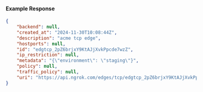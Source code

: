 <!-- Code generated for API Clients. DO NOT EDIT. -->

#### Example Response

```json
{
	"backend": null,
	"created_at": "2024-11-30T10:08:44Z",
	"description": "acme tcp edge",
	"hostports": null,
	"id": "edgtcp_2pZ6brjxY9KtAJjXvkPpcde7wzZ",
	"ip_restriction": null,
	"metadata": "{\"environment\": \"staging\"}",
	"policy": null,
	"traffic_policy": null,
	"uri": "https://api.ngrok.com/edges/tcp/edgtcp_2pZ6brjxY9KtAJjXvkPpcde7wzZ"
}
```
